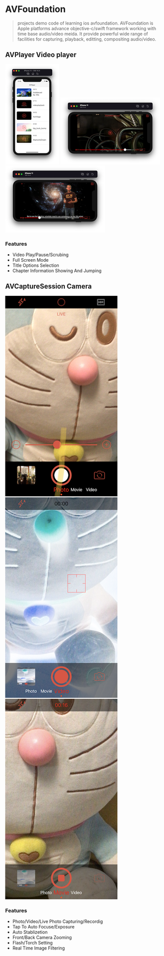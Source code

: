 # AVFoundation
> projects demo code of learning ios avfoundation.  AVFoundation is Apple platforms advance objective-c/swift framework working with time base audio/video meida. It provide powerful wide range of facilities for capturing,
>  playback, editting, compositing audio/video.
> 


## AVPlayer Video player
![](readMe/Xnip2021-03-06_00-47-07.png)
![](readMe/Xnip2021-03-06_00-49-56.png)
![](readMe/Xnip2021-03-06_00-50-53.png)

### Features
- Video Play/Pause/Scrubing
- Full Screen Mode
- Title Options Selection
- Chapter Information Showing And Jumping


## AVCaptureSession Camera
![](readMe/IMG_2036.jpeg)
![](readMe/IMG_2040.PNG)
![](readMe/IMG_2041.PNG)

### Features
- Photo/Video/Live Photo Capturing/Recordig
- Tap To Auto Focuse/Exposure
- Auto Stablizetion
- Front/Back Camera Zooming
-  Flash/Torch Setting
-  Real Time Image Filtering

